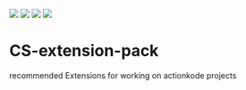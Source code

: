 ![](https://img.shields.io/visual-studio-marketplace/d/Actionkode.Actionkode-cs-devpack?style=plastic)
![](https://img.shields.io/visual-studio-marketplace/last-updated/Actionkode.Actionkode-cs-devpack?style=plastic)
![](https://img.shields.io/visual-studio-marketplace/stars/Actionkode.Actionkode-cs-devpack)
![](https://img.shields.io/badge/github-gray)
# CS-extension-pack
recommended Extensions for working on actionkode projects  